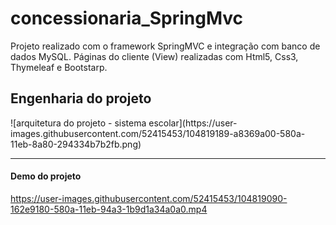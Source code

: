 # concessionaria_SpringMvc
Projeto realizado com o framework SpringMVC e integração com banco de dados MySQL. Páginas do cliente (View) realizadas com Html5, Css3, Thymeleaf e Bootstarp.


<h2> Engenharia do projeto </h2>
![arquitetura do projeto - sistema escolar](https://user-images.githubusercontent.com/52415453/104819189-a8369a00-580a-11eb-8a80-294334b7b2fb.png)


<hr>

<h4>Demo do projeto </h4>

https://user-images.githubusercontent.com/52415453/104819090-162e9180-580a-11eb-94a3-1b9d1a34a0a0.mp4
